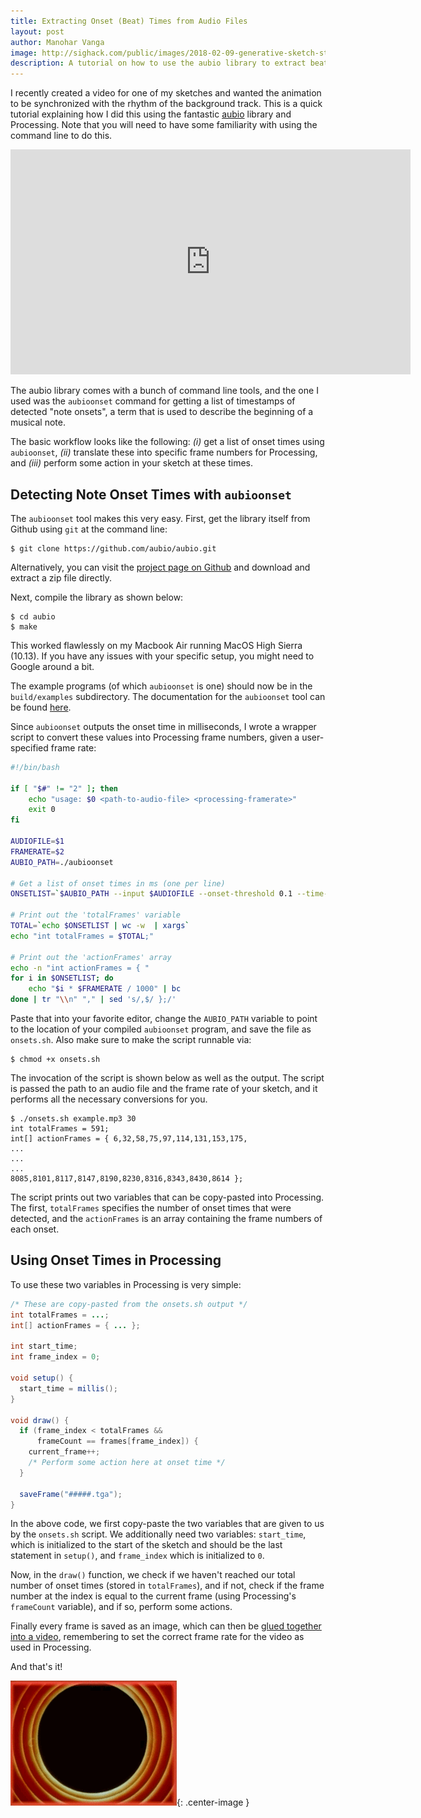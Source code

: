 ```yaml
---
title: Extracting Onset (Beat) Times from Audio Files
layout: post
author: Manohar Vanga
image: http://sighack.com/public/images/2018-02-09-generative-sketch-starry-night/final-small.png
description: A tutorial on how to use the aubio library to extract beat or onset times from audio files.
---
```


I recently created a video for one of my sketches and wanted the animation to
be synchronized with the rhythm of the background track. This is a quick
tutorial explaining how I did this using the fantastic
[aubio](https://aubio.org/) library and Processing. Note that you will need to
have some familiarity with using the command line to do this.
<iframe src="https://player.vimeo.com/video/254623899" width="640" height="360" frameborder="0" webkitallowfullscreen mozallowfullscreen allowfullscreen></iframe>

The aubio library comes with a bunch of command line tools, and the one I used
was the `aubioonset` command for getting a list of timestamps of detected "note
onsets", a term that is used to describe the beginning of a musical note.

The basic workflow looks like the following: _(i)_ get a list of onset times
using `aubioonset`, _(ii)_ translate these into specific frame numbers for
Processing, and _(iii)_ perform some action in your sketch at these times.

## Detecting Note Onset Times with `aubioonset`

The `aubioonset` tool makes this very easy. First, get the library itself
from Github using `git` at the command line:

    $ git clone https://github.com/aubio/aubio.git

Alternatively, you can visit the [project page on
Github](https://github.com/aubio/aubio) and download and extract a zip file
directly.

Next, compile the library as shown below:

    $ cd aubio
    $ make

This worked flawlessly on my Macbook Air running MacOS High Sierra (10.13).
If you have any issues with your specific setup, you might need to Google
around a bit.

The example programs (of which `aubioonset` is one) should now be in the
`build/examples` subdirectory. The documentation for the `aubioonset` tool
can be found [here](https://aubio.org/manpages/latest/aubioonset.1.html).

Since `aubioonset` outputs the onset time in milliseconds, I wrote a wrapper
script to convert these values into Processing frame numbers, given a
user-specified frame rate:

```bash
#!/bin/bash

if [ "$#" != "2" ]; then
    echo "usage: $0 <path-to-audio-file> <processing-framerate>"
    exit 0
fi

AUDIOFILE=$1
FRAMERATE=$2
AUBIO_PATH=./aubioonset

# Get a list of onset times in ms (one per line)
ONSETLIST=`$AUBIO_PATH --input $AUDIOFILE --onset-threshold 0.1 --time-format ms`

# Print out the 'totalFrames' variable
TOTAL=`echo $ONSETLIST | wc -w  | xargs`
echo "int totalFrames = $TOTAL;"

# Print out the 'actionFrames' array
echo -n "int actionFrames = { "
for i in $ONSETLIST; do
    echo "$i * $FRAMERATE / 1000" | bc
done | tr "\\n" "," | sed 's/,$/ };/'
```

Paste that into your favorite editor, change the `AUBIO_PATH` variable to point
to the location of your compiled `aubioonset` program, and save the file as
`onsets.sh`. Also make sure to make the script runnable via:

    $ chmod +x onsets.sh

The invocation of the script is shown below as well as the output. The
script is passed the path to an audio file and the frame rate of your sketch,
and it performs all the necessary conversions for you.

    $ ./onsets.sh example.mp3 30
    int totalFrames = 591;
    int[] actionFrames = { 6,32,58,75,97,114,131,153,175,
    ...
    ...
    ...
    8085,8101,8117,8147,8190,8230,8316,8343,8430,8614 };

The script prints out two variables that can be copy-pasted into Processing.
The first, `totalFrames` specifies the number of onset times that were
detected, and the `actionFrames` is an array containing the frame numbers of
each onset.

## Using Onset Times in Processing

To use these two variables in Processing is very simple:

```java
/* These are copy-pasted from the onsets.sh output */
int totalFrames = ...;
int[] actionFrames = { ... };

int start_time;
int frame_index = 0;

void setup() {
  start_time = millis();
}

void draw() {
  if (frame_index < totalFrames &&
      frameCount == frames[frame_index]) {
    current_frame++;
    /* Perform some action here at onset time */
  }

  saveFrame("#####.tga");
}
```

In the above code, we first copy-paste the two variables that are given to
us by the `onsets.sh` script. We additionally need two variables: `start_time`,
which is initialized to the start of the sketch and should be the last statement
in `setup()`, and `frame_index` which is initialized to `0`.

Now, in the `draw()` function, we check if we haven't reached our total number
of onset times (stored in `totalFrames`), and if not, check if the frame number
at the index is equal to the current frame (using Processing's `frameCount`
variable), and if so, perform some actions.

Finally every frame is saved as an image, which can then be [glued together into
a video](make-videos-from-processing-sketches), remembering to set the correct
frame rate for the video as used in Processing.

And that's it!

![](/public/images/end.gif){: .center-image }
